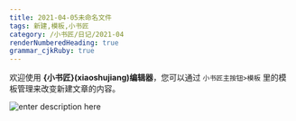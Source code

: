 ```yaml
---
title: 2021-04-05未命名文件 
tags: 新建,模板,小书匠
category: /小书匠/日记/2021-04
renderNumberedHeading: true
grammar_cjkRuby: true
---
```



欢迎使用 **{小书匠}(xiaoshujiang)编辑器**，您可以通过 `小书匠主按钮>模板` 里的模板管理来改变新建文章的内容。

![enter description here](https://gitee.com/isanth/my_pic_bed/raw/master/小书匠/1617631279829.png)

